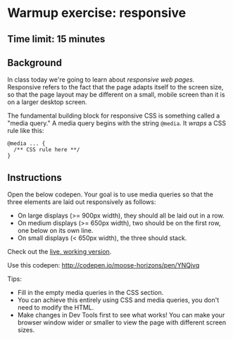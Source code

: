 # Warmup exercise: responsive

## Time limit: 15 minutes

## Background

In class today we're going to learn about _responsive web pages._
Responsive refers to the fact that the page adapts itself to the screen
size, so that the page layout may be different on a small, mobile screen
than it is on a larger desktop screen.

The fundamental building block for responsive CSS is something called a
"media query." A media query begins with the string `@media`. It _wraps_
a CSS rule like this:

    @media ... {
      /** CSS rule here **/
    }

## Instructions

Open the below codepen. Your goal is to use media queries so that the
three elements are laid out responsively as follows:

- On large displays (>= 900px width), they should all be laid out in a
  row.
- On medium displays (>= 650px width), two should be on the first row,
  one below on its own line.
- On small displays (< 650px width), the three should stack.

Check out the [live, working version][live].

Use this codepen: http://codepen.io/moose-horizons/pen/YNQjvq

Tips:
- Fill in the empty media queries in the CSS section.
- You can achieve this entirely using CSS and media queries, you don't
  need to modify the HTML.
- Make changes in Dev Tools first to see what works! You can make your
  browser window wider or smaller to view the page with different screen
  sizes.

[live]: http://horizons-school-of-technology.github.io/week02/day2/warmup/solution/index.html

